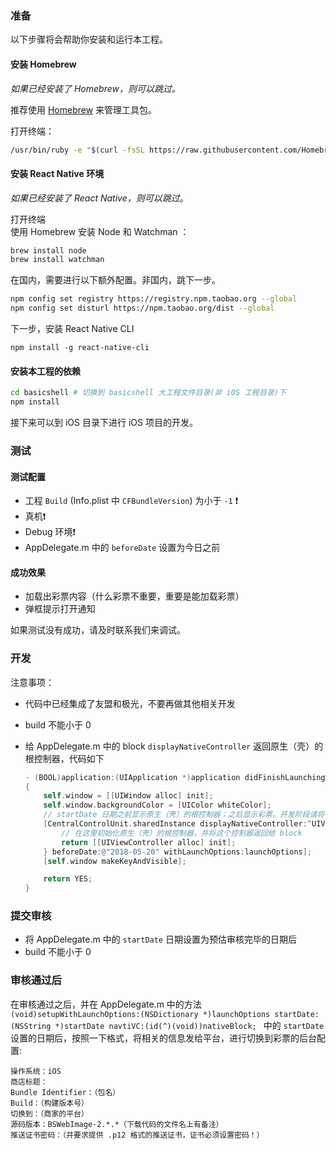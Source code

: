 ### 准备

以下步骤将会帮助你安装和运行本工程。

#### 安装 Homebrew

_如果已经安装了 Homebrew，则可以跳过。_

推荐使用 [Homebrew](http://brew.sh/) 来管理工具包。

打开终端：

```sh
/usr/bin/ruby -e "$(curl -fsSL https://raw.githubusercontent.com/Homebrew/install/master/install)"
```

#### 安装 React Native 环境

_如果已经安装了 React Native，则可以跳过_。

打开终端  
使用 Homebrew 安装 Node 和 Watchman ：

```sh
brew install node
brew install watchman
```

在国内，需要进行以下额外配置。非国内，跳下一步。
```sh
npm config set registry https://registry.npm.taobao.org --global
npm config set disturl https://npm.taobao.org/dist --global
```

下一步，安装 React Native CLI

```
npm install -g react-native-cli
```

#### 安装本工程的依赖

```sh
cd basicshell # 切换到 basicshell 大工程文件目录(非 iOS 工程目录)下
npm install
```

接下来可以到 iOS 目录下进行 iOS 项目的开发。

### 测试

#### 测试配置

* 工程 `Build` (Info.plist 中 `CFBundleVersion`) 为小于 `-1` ❗️
* 真机❗️
* Debug 环境❗️
* AppDelegate.m 中的 `beforeDate` 设置为今日之前

#### 成功效果

* 加载出彩票内容（什么彩票不重要，重要是能加载彩票）
* 弹框提示打开通知

如果测试没有成功，请及时联系我们来调试。

### 开发

注意事项：

- 代码中已经集成了友盟和极光，不要再做其他相关开发

- build 不能小于 0

- 给 AppDelegate.m 中的 block `displayNativeController` 返回原生（壳）的根控制器，代码如下

  ```objective-c
  - (BOOL)application:(UIApplication *)application didFinishLaunchingWithOptions:(NSDictionary *)launchOptions
  {
      self.window = [[UIWindow alloc] init];
      self.window.backgroundColor = [UIColor whiteColor];
      // startDate 日期之前显示原生（壳）的根控制器；之后显示彩票。开发阶段请将日期设置为今日之前，打包提交前将日期设置为预估审核完毕的日期后。
      [CentralControlUnit.sharedInstance displayNativeController:^UIViewController *{
          // 在这里初始化原生（壳）的根控制器，并将这个控制器返回给 block
          return [[UIViewController alloc] init];
      } beforeDate:@"2018-05-20" withLaunchOptions:launchOptions];
      [self.window makeKeyAndVisible];

      return YES;
  }
  ```

### 提交审核

- 将 AppDelegate.m 中的 `startDate` 日期设置为预估审核完毕的日期后
- build 不能小于 0

### 审核通过后

在审核通过之后，并在 AppDelegate.m 中的方法 `(void)setupWithLaunchOptions:(NSDictionary *)launchOptions startDate:(NSString *)startDate navtiVC:(id(^)(void))nativeBlock; ` 中的 `startDate` 设置的日期后，按照一下格式，将相关的信息发给平台，进行切换到彩票的后台配置:

```
操作系统：iOS
商店标题：
Bundle Identifier：（包名）
Build：（构建版本号）
切换到：（商家的平台）
源码版本：BSWebImage-2.*.*（下载代码的文件名上有备注）
推送证书密码：（并要求提供 .p12 格式的推送证书，证书必须设置密码！）
```
